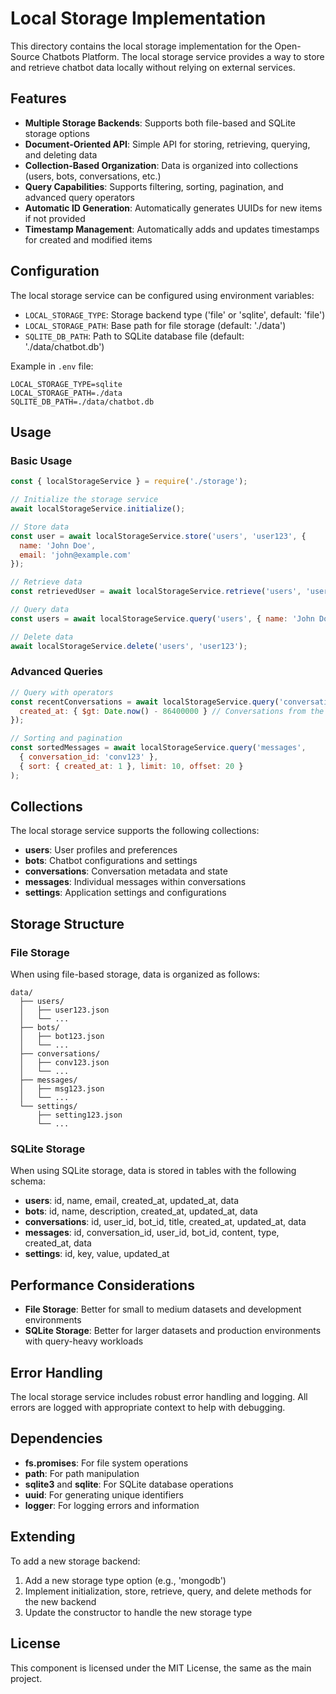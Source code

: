# Local Storage Implementation

This directory contains the local storage implementation for the Open-Source Chatbots Platform. The local storage service provides a way to store and retrieve chatbot data locally without relying on external services.

## Features

- **Multiple Storage Backends**: Supports both file-based and SQLite storage options
- **Document-Oriented API**: Simple API for storing, retrieving, querying, and deleting data
- **Collection-Based Organization**: Data is organized into collections (users, bots, conversations, etc.)
- **Query Capabilities**: Supports filtering, sorting, pagination, and advanced query operators
- **Automatic ID Generation**: Automatically generates UUIDs for new items if not provided
- **Timestamp Management**: Automatically adds and updates timestamps for created and modified items

## Configuration

The local storage service can be configured using environment variables:

- `LOCAL_STORAGE_TYPE`: Storage backend type ('file' or 'sqlite', default: 'file')
- `LOCAL_STORAGE_PATH`: Base path for file storage (default: './data')
- `SQLITE_DB_PATH`: Path to SQLite database file (default: './data/chatbot.db')

Example in `.env` file:
```
LOCAL_STORAGE_TYPE=sqlite
LOCAL_STORAGE_PATH=./data
SQLITE_DB_PATH=./data/chatbot.db
```

## Usage

### Basic Usage

```javascript
const { localStorageService } = require('./storage');

// Initialize the storage service
await localStorageService.initialize();

// Store data
const user = await localStorageService.store('users', 'user123', {
  name: 'John Doe',
  email: 'john@example.com'
});

// Retrieve data
const retrievedUser = await localStorageService.retrieve('users', 'user123');

// Query data
const users = await localStorageService.query('users', { name: 'John Doe' });

// Delete data
await localStorageService.delete('users', 'user123');
```

### Advanced Queries

```javascript
// Query with operators
const recentConversations = await localStorageService.query('conversations', {
  created_at: { $gt: Date.now() - 86400000 } // Conversations from the last 24 hours
});

// Sorting and pagination
const sortedMessages = await localStorageService.query('messages', 
  { conversation_id: 'conv123' },
  { sort: { created_at: 1 }, limit: 10, offset: 20 }
);
```

## Collections

The local storage service supports the following collections:

- **users**: User profiles and preferences
- **bots**: Chatbot configurations and settings
- **conversations**: Conversation metadata and state
- **messages**: Individual messages within conversations
- **settings**: Application settings and configurations

## Storage Structure

### File Storage

When using file-based storage, data is organized as follows:

```
data/
  ├── users/
  │   ├── user123.json
  │   └── ...
  ├── bots/
  │   ├── bot123.json
  │   └── ...
  ├── conversations/
  │   ├── conv123.json
  │   └── ...
  ├── messages/
  │   ├── msg123.json
  │   └── ...
  └── settings/
      ├── setting123.json
      └── ...
```

### SQLite Storage

When using SQLite storage, data is stored in tables with the following schema:

- **users**: id, name, email, created_at, updated_at, data
- **bots**: id, name, description, created_at, updated_at, data
- **conversations**: id, user_id, bot_id, title, created_at, updated_at, data
- **messages**: id, conversation_id, user_id, bot_id, content, type, created_at, data
- **settings**: id, key, value, updated_at

## Performance Considerations

- **File Storage**: Better for small to medium datasets and development environments
- **SQLite Storage**: Better for larger datasets and production environments with query-heavy workloads

## Error Handling

The local storage service includes robust error handling and logging. All errors are logged with appropriate context to help with debugging.

## Dependencies

- **fs.promises**: For file system operations
- **path**: For path manipulation
- **sqlite3** and **sqlite**: For SQLite database operations
- **uuid**: For generating unique identifiers
- **logger**: For logging errors and information

## Extending

To add a new storage backend:

1. Add a new storage type option (e.g., 'mongodb')
2. Implement initialization, store, retrieve, query, and delete methods for the new backend
3. Update the constructor to handle the new storage type

## License

This component is licensed under the MIT License, the same as the main project.
